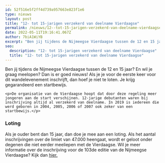```yaml
---
id: 52f516e5f2ff4d739a957663e823f1e6
type: nieuws
layout: post
title: "12- tot 15-jarigen verzekerd van deelname Vierdaagse"
permalink: /nieuws/12--tot-15-jarigen-verzekerd-van-deelname-vierdaagse/
date: 2022-05-11T19:16:41.067Z
author: 7biA1WiYB
excerpt: "Ben jij tijdens de Nijmeegse Vierdaagse tussen de 12 en 15 jaar? En wil je graag meelopen? Dan is er goed nieuws! Als je je voor de eerste keer voor dit wandelevenement inschrijft, dan hoef je niet te loten. Je krijg gegarandeerd een startbewijs.  "
seo:
  description: "12- tot 15-jarigen verzekerd van deelname Vierdaagse"
  title: "12- tot 15-jarigen verzekerd van deelname Vierdaagse"
---
```

Ben jij tijdens de Nijmeegse Vierdaagse tussen de 12 en 15 jaar? En wil je graag meelopen? Dan is er goed nieuws! Als je je voor de eerste keer voor dit wandelevenement inschrijft, dan hoef je niet te loten. Je krijg gegarandeerd een startbewijs.  

    <p>De organisatie van de Vierdaagse hoopt dat door deze regeling meer jongeren aan de start verschijnen. 12-jarige debutanten waren bij inschrijving altijd al verzekerd van deelname. In 2019 is iedereen die werd geboren in 2004, 2005, 2006 of 2007 ook zeker van een startbewijs.</p>
<h3>Loting</h3>
<p>Als je ouder bent dan 15 jaar, dan doe je mee aan een loting. Als het aantal inschrijvingen over de limiet van 47.000 heengaat, wordt er geloot onder degenen die niet eerder meeliepen met de Vierdaagse. Wil je meer informatie over de inschrijving voor de 103de editie van de Nijmeegse Vierdaagse? Kijk dan <a href="https://www.4daagse.nl/nl/inschrijven/inschrijven.html" target="_blank">hier.</a></p>  
